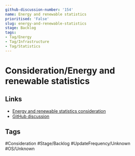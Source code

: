 ```yaml
---
github-discussion-number: '154'
name: Energy and renewable statistics
prioritised: 'False'
slug: energy-and-renewable-statistics
stage: Backlog
tags:
- Tag/Energy
- Tag/Infrastructure
- Tag/Statistics
---
```


# Consideration/Energy and renewable statistics



## Links

* [Energy and renewable statistics consideration](https://design.planning.data.gov.uk/planning-consideration/energy-and-renewable-statistics)
* [GitHub discussion](https://github.com/digital-land/data-standards-backlog/discussions/154)

## Tags

#Consideration #Stage/Backlog #UpdateFrequency/Unknown #OS/Unknown